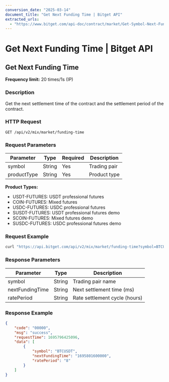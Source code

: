 ```yaml
---
conversion_date: "2025-03-14"
document_title: "Get Next Funding Time | Bitget API"
extracted_urls:
  - "https://www.bitget.com/api-doc/contract/market/Get-Symbol-Next-Funding-Time"
---
```


# Get Next Funding Time | Bitget API

## Get Next Funding Time

**Frequency limit:** 20 times/1s (IP)

### Description
Get the next settlement time of the contract and the settlement period of the contract.

### HTTP Request
```
GET /api/v2/mix/market/funding-time
```

### Request Parameters
| Parameter    | Type   | Required | Description                     |
|--------------|--------|----------|---------------------------------|
| symbol       | String | Yes      | Trading pair                    |
| productType  | String | Yes      | Product type                    |

**Product Types:**
- USDT-FUTURES: USDT professional futures
- COIN-FUTURES: Mixed futures
- USDC-FUTURES: USDC professional futures
- SUSDT-FUTURES: USDT professional futures demo
- SCOIN-FUTURES: Mixed futures demo
- SUSDC-FUTURES: USDC professional futures demo

### Request Example
```bash
curl "https://api.bitget.com/api/v2/mix/market/funding-time?symbol=BTCUSDT&productType=usdt-futures"
```

### Response Parameters
| Parameter         | Type   | Description                     |
|-------------------|--------|---------------------------------|
| symbol            | String | Trading pair name              |
| nextFundingTime   | String | Next settlement time (ms)      |
| ratePeriod        | String | Rate settlement cycle (hours)  |

### Response Example
```json
{
    "code": "00000",
    "msg": "success",
    "requestTime": 1695796425096,
    "data": [
        {
            "symbol": "BTCUSDT",
            "nextFundingTime": "1695801600000",
            "ratePeriod": "8"
        }
    ]
}
```

